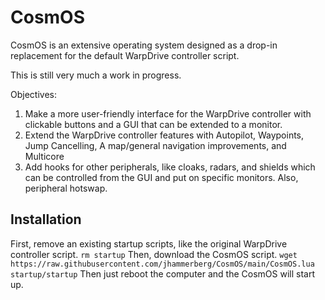 # CosmOS
CosmOS is an extensive operating system designed as a drop-in replacement for the default WarpDrive controller script.

This is still very much a work in progress.

Objectives:
1. Make a more user-friendly interface for the WarpDrive controller with clickable buttons and a GUI that can be extended to a monitor.
2. Extend the WarpDrive controller features with Autopilot, Waypoints, Jump Cancelling, A map/general navigation improvements, and Multicore
3. Add hooks for other peripherals, like cloaks, radars, and shields which can be controlled from the GUI and put on specific monitors. Also, peripheral hotswap.

## Installation
First, remove an existing startup scripts, like the original WarpDrive controller script.
`rm startup`
Then, download the CosmOS script.
`wget https://raw.githubusercontent.com/jhammerberg/CosmOS/main/CosmOS.lua startup/startup`
Then just reboot the computer and the CosmOS will start up.